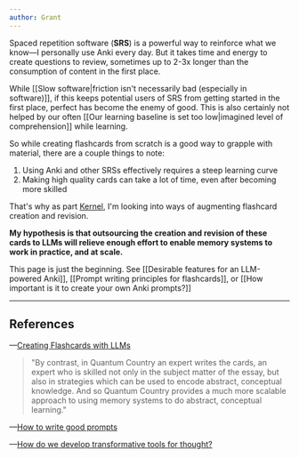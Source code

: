 ```yaml
---
author: Grant
---
```

Spaced repetition software (**SRS**) is a powerful way to reinforce what we know—I personally use Anki every day. But it takes time and energy to create questions to review, sometimes up to 2-3x longer than the consumption of content in the first place. 

While [[Slow software|friction isn't necessarily bad (especially in software)]], if this keeps potential users of SRS from getting started in the first place, perfect has become the enemy of good. This is also certainly not helped by our often [[Our learning baseline is set too low|imagined level of comprehension]] while learning.

So while creating flashcards from scratch is a good way to grapple with material, there are a couple things to note:
1. Using Anki and other SRSs effectively requires a steep learning curve
2. Making high quality cards can take a lot of time, even after becoming more skilled

That's why as part [Kernel](https://www.kernel.community/en/), I'm looking into ways of augmenting flashcard creation and revision.

**My hypothesis is that outsourcing the creation and revision of these cards to LLMs will relieve enough effort to enable memory systems to work in practice, and at scale.** 

This page is just the beginning. See [[Desirable features for an LLM-powered Anki]],  [[Prompt writing principles for flashcards]], or [[How important is it to create your own Anki prompts?]]

---
## References

—[Creating Flashcards with LLMs](https://www.lesswrong.com/posts/hGhBhLsgNWLCJ3g9b/creating-flashcards-with-llms)

> "By contrast, in Quantum Country an expert writes the cards, an expert who is skilled not only in the subject matter of the essay, but also in strategies which can be used to encode abstract, conceptual knowledge. And so Quantum Country provides a much more scalable approach to using memory systems to do abstract, conceptual learning."

—[How to write good prompts](https://andymatuschak.org/prompts/)

—[How do we develop transformative tools for thought?](https://numinous.productions/ttft)
